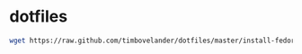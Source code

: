 # dotfiles
```sh
wget https://raw.github.com/timbovelander/dotfiles/master/install-fedora.sh -O - | sh
```
